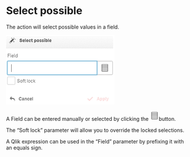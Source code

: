 # Select possible

The action will select possible values in a field.

![](<../.gitbook/assets/image (131).png>)

A Field can be entered manually or selected by clicking the <img src="../.gitbook/assets/image (127).png" alt="" data-size="original">button.

The “Soft lock” parameter will allow you to override the locked selections.

A Qlik expression can be used in the “Field” parameter by prefixing it with an equals sign.
